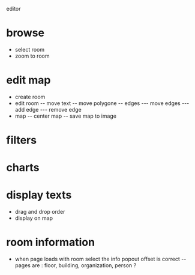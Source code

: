 editor




# browse
- select room
- zoom to room

# edit map
- create room
- edit room 
-- move text
-- move polygone
-- edges
--- move edges
--- add edge
--- remove edge
- map
-- center map
-- save map to image

# filters
# charts
# display texts
- drag and drop order
- display on map


# room information
- when page loads with room select the info popout offset is correct
-- pages are : floor, building, organization, person ?
